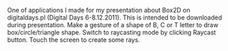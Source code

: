 One of applications I made for my presentation about Box2D on digitaldays.pl (Digital Days 6-8.12.2011).
This is intended to be downloaded during presentation.
Make a gesture of a shape of B, C or T letter to draw box/circle/triangle shape.
Switch to raycasting mode by clicking Raycast button.
Touch the screen to create some rays.